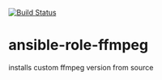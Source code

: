 [![Build Status](https://travis-ci.org/akhilin/ansible-role-ffmpeg.svg?branch=master)](https://travis-ci.org/akhilin/ansible-role-ffmpeg)

# ansible-role-ffmpeg
installs custom ffmpeg version from source
